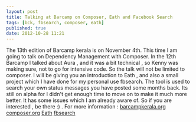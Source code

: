 ```yaml
---
layout: post
title: Talking at Barcamp on Composer, Eath and Facebook Search
tags: [bck, fbsearch, composer, eath]
published: true
date: 2012-10-28 11:21
---
```

The 13th edition of Barcamp kerala is on November 4th. This time I am going to talk on Dependency Management with Composer. In the 12th Barcamp I talked about Aura , and it was a bit technical , so Kenny was making sure, not to go for intensive code. So the talk will not be limited to composer. I will be giving you an introduction to Eath , and also a small project which I have done for my personal use fbsearch. The tool is used to search your own status messages you have posted some months back. Its still on alpha for I didn't get enough time to move on to make it much more better. It has some issues which I am already aware of. So if you are interested , be there :) . For more information : [barcampkerala.org](http://barcampkerala.org) [composer.org](http://getcomposer.org) [Eath](https://github.com/crodas/Eath) [fbsearch](http://harikt.com/fbsearch)  
